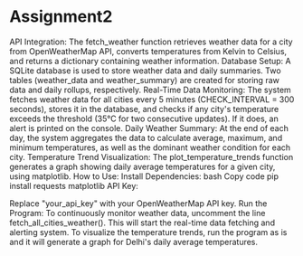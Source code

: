 # Assignment2
API Integration:
The fetch_weather function retrieves weather data for a city from OpenWeatherMap API, converts temperatures from Kelvin to Celsius, and returns a dictionary containing weather information.
Database Setup:
A SQLite database is used to store weather data and daily summaries. Two tables (weather_data and weather_summary) are created for storing raw data and daily rollups, respectively.
Real-Time Data Monitoring:
The system fetches weather data for all cities every 5 minutes (CHECK_INTERVAL = 300 seconds), stores it in the database, and checks if any city's temperature exceeds the threshold (35°C for two consecutive updates). If it does, an alert is printed on the console.
Daily Weather Summary:
At the end of each day, the system aggregates the data to calculate average, maximum, and minimum temperatures, as well as the dominant weather condition for each city.
Temperature Trend Visualization:
The plot_temperature_trends function generates a graph showing daily average temperatures for a given city, using matplotlib.
How to Use:
Install Dependencies:
bash
Copy code
pip install requests matplotlib
API Key: 

Replace "your_api_key" with your OpenWeatherMap API key.
Run the Program:
To continuously monitor weather data, uncomment the line fetch_all_cities_weather(). This will start the real-time data fetching and alerting system.
To visualize the temperature trends, run the program as is and it will generate a graph for Delhi's daily average temperatures.
